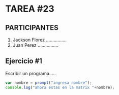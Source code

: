 # TAREA #23

## PARTICIPANTES
1. Jackson Florez ................
2. Juan Perez ................

## Ejercicio #1
Escribir un programa.....

```javascript
var nombre = prompt("ingresa nombre");
console.log("ahora estas en la matrix "+nombre);
```